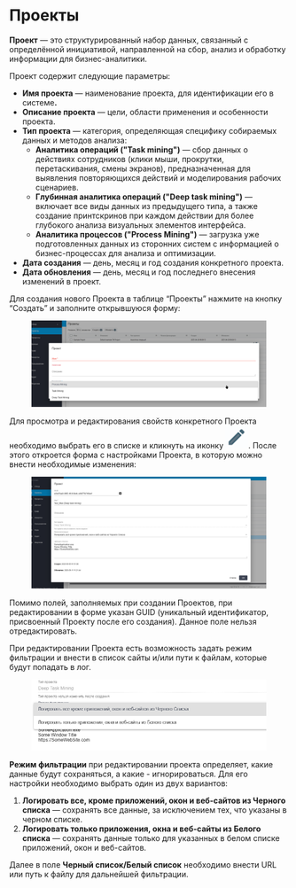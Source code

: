 # Проекты

**Проект** — это структурированный набор данных, связанный с определённой инициативой, направленной на сбор, анализ и обработку информации для бизнес-аналитики.

Проект содержит следующие параметры:

* **Имя проекта** — наименование проекта, для идентификации его в систем&#x435;**.**
* **Описание проекта** — цели, области применения и особенности проекта.
* **Тип проекта** — категория, определяющая специфику собираемых данных и методов анализа:
  * **Аналитика операций ("Task mining")** — сбор данных о действиях сотрудников (клики мыши, прокрутки, перетаскивания, смены экранов), предназначенная для выявления повторяющихся действий и моделирования рабочих сценариев.
  * **Глубинная аналитика операций ("Deep task mining")** — включает все виды данных из предыдущего типа, а также создание принтскринов при каждом действии для более глубокого анализа визуальных элементов интерфейса.
  * **Аналитика процессов ("Process Mining")** — загрузка уже подготовленных данных из сторонних систем с информацией о бизнес-процессах для анализа и оптимизации.
* **Дата создания** — день, месяц и год создания конкретного проекта.
* **Дата обновления** — день, месяц и год последнего внесения изменений в проект.

Для создания нового Проекта в таблице “Проекты” нажмите на кнопку “Создать” и заполните открывшуюся форму:

<figure><img src="../../../.gitbook/assets/image_2025-10-09_13-30-23.png" alt=""><figcaption></figcaption></figure>

Для просмотра и редактирования свойств конкретного Проекта необходимо выбрать его в списке и кликнуть на иконку ![](<../../../.gitbook/assets/изображение (303).png>). После этого откроется форма с настройками Проекта, в которую можно внести необходимые изменения:

<figure><img src="../../../.gitbook/assets/image_2025-10-09_13-31-10.png" alt=""><figcaption></figcaption></figure>

Помимо полей, заполняемых при создании Проектов, при редактировании в форме указан GUID (уникальный идентификатор, присвоенный Проекту после его создания). Данное поле нельзя отредактировать.

При редактировании Проекта есть возможность задать режим фильтрации и внести в список сайты и/или пути к файлам, которые будут попадать в лог.&#x20;

<figure><img src="../../../.gitbook/assets/image_2025-10-09_13-31-41.png" alt=""><figcaption></figcaption></figure>

**Режим фильтрации** при редактировании проекта определяет, какие данные будут сохраняться, а какие - игнорироваться. Для его настройки необходимо выбрать один из двух вариантов:

1. **Логировать все, кроме приложений, окон и веб-сайтов из Черного списка** — сохранять все данные, за исключением тех, что указаны в черном списке.
2. **Логировать только приложения, окна и веб-сайты из Белого списка** — сохранять данные только для указанных в белом списке приложений, окон и веб-сайтов.

Далее в поле **Черный список/Белый список** необходимо внести URL или путь к файлу для дальнейшей фильтрации.&#x20;
